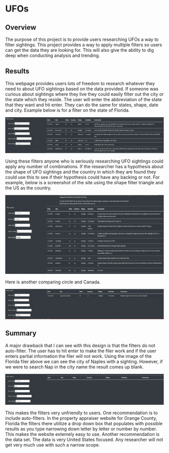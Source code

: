 # UFOs
## Overview
The purpose of this project is to provide users researching UFOs a way to filter sightings. This project provides a way to apply multiple filters so users can get the data they are looking for. This will also give the ability to dig deep when conducting analysis and trending.

## Results
This webpage provides users lots of freedom to research whatever they need to about UFO sightings based on the data provided. If someone was curious about sightings where they live they could easily filter out the city or the state which they reside. The user will enter the abbreviation of the state that they want and hti enter. They can do the same for states, shape, date and city. Example below is for a filter on the state of Florida.

![Sightings in Florida](static/Images/florida.png)

Using these filters anyone who is seriously researching UFO sightings could apply any number of combinations. If the researcher has a hypothesis about the shape of UFO sightings and the country in which they are found they could use this to see if their hypothesis could have any backing or not. For example, below is a screenshot of the site using the shape filter triangle and the US as the country.

![Triangle shape in the US](static/Images/triangleus.png)

Here is another comparing circle and Canada.

![Triangle shape in Canada](static/Images/triangleca.png)

## Summary
A major drawback that I can see with this design is that the filters do not auto-filter. The user has to hit enter to make the filer work and if the user enters partial information the filer will not work. Using the image of the Florida filer above we can see the city of Naples with a sighting. However, if we were to search Nap in the city name the result comes up blank. 

![No result for Nap](static/Images/naples.png)

This makes the filters very unfriendly to users. One recommendation is to include auto-filters. In the property appraiser website for Orange County, Florida the filters there utiilize a drop down box that populates with possible results as you type narrowing down letter by letter or number by number. This makes the website extemely easy to use. Another recommendation is the data set. The data is very United States focused. Any researcher will not get very much use with such a narrow scope. 
